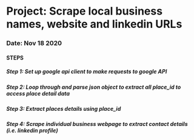 # Project: Scrape local business names, website and linkedin URLs
### Date: Nov 18 2020

#### STEPS

##### Step 1: Set up google api client to make requests to google API
##### Step 2: Loop through and parse json object to extract all place_id to access place detail data
##### Step 3: Extract places details using place_id
##### Step 4: Scrape individual business webpage to extract contact details (i.e. linkedin profile)
